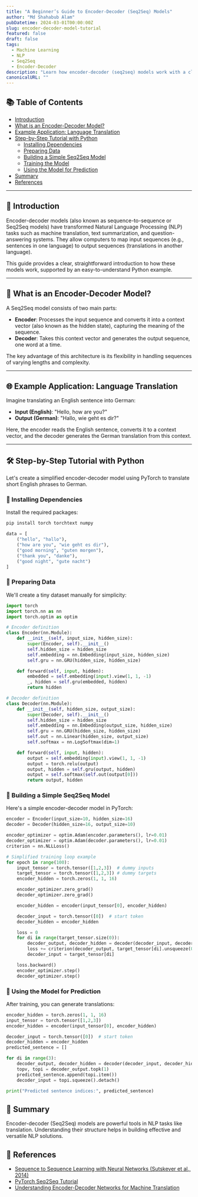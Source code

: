 ```yaml
---
title: "A Beginner’s Guide to Encoder-Decoder (Seq2Seq) Models"
author: "Md Shahabub Alam"
pubDatetime: 2024-03-01T00:00:00Z
slug: encoder-decoder-model-tutorial
featured: false
draft: false
tags:
  - Machine Learning
  - NLP
  - Seq2Seq
  - Encoder-Decoder
description: "Learn how encoder-decoder (seq2seq) models work with a clear and simple example. This beginner-friendly guide explains the architecture, practical applications, and provides easy-to-follow Python code."
canonicalURL: ""
---
```


## 📚 Table of Contents

- [Introduction](#introduction)
- [What is an Encoder-Decoder Model?](#what-is-an-encoder-decoder-model)
- [Example Application: Language Translation](#example-application-language-translation)
- [Step-by-Step Tutorial with Python](#step-by-step-tutorial-with-python)
  - [Installing Dependencies](#installing-dependencies)
  - [Preparing Data](#preparing-data)
  - [Building a Simple Seq2Seq Model](#building-a-simple-seq2seq-model)
  - [Training the Model](#training-the-model)
  - [Using the Model for Prediction](#using-the-model-for-prediction)
- [Summary](#summary)
- [References](#references)

---

## 🚀 Introduction

Encoder-decoder models (also known as sequence-to-sequence or Seq2Seq models) have transformed Natural Language Processing (NLP) tasks such as machine translation, text summarization, and question-answering systems. They allow computers to map input sequences (e.g., sentences in one language) to output sequences (translations in another language).

This guide provides a clear, straightforward introduction to how these models work, supported by an easy-to-understand Python example.

---

## 🤖 What is an Encoder-Decoder Model?

A Seq2Seq model consists of two main parts:

- **Encoder**: Processes the input sequence and converts it into a context vector (also known as the hidden state), capturing the meaning of the sequence.
- **Decoder**: Takes this context vector and generates the output sequence, one word at a time.

The key advantage of this architecture is its flexibility in handling sequences of varying lengths and complexity.

---

## 🌐 Example Application: Language Translation

Imagine translating an English sentence into German:

- **Input (English)**: "Hello, how are you?"
- **Output (German)**: "Hallo, wie geht es dir?"

Here, the encoder reads the English sentence, converts it to a context vector, and the decoder generates the German translation from this context.

---

## 🛠️ Step-by-Step Tutorial with Python

Let's create a simplified encoder-decoder model using PyTorch to translate short English phrases to German.

### 📌 Installing Dependencies

Install the required packages:

```bash
pip install torch torchtext numpy
```

```python
data = [
    ("hello", "hallo"),
    ("how are you", "wie geht es dir"),
    ("good morning", "guten morgen"),
    ("thank you", "danke"),
    ("good night", "gute nacht")
]
```

### 📌 Preparing Data

We'll create a tiny dataset manually for simplicity:

```python
import torch
import torch.nn as nn
import torch.optim as optim

# Encoder definition
class Encoder(nn.Module):
    def __init__(self, input_size, hidden_size):
        super(Encoder, self).__init__()
        self.hidden_size = hidden_size
        self.embedding = nn.Embedding(input_size, hidden_size)
        self.gru = nn.GRU(hidden_size, hidden_size)

    def forward(self, input, hidden):
        embedded = self.embedding(input).view(1, 1, -1)
        _, hidden = self.gru(embedded, hidden)
        return hidden

# Decoder definition
class Decoder(nn.Module):
    def __init__(self, hidden_size, output_size):
        super(Decoder, self).__init__()
        self.hidden_size = hidden_size
        self.embedding = nn.Embedding(output_size, hidden_size)
        self.gru = nn.GRU(hidden_size, hidden_size)
        self.out = nn.Linear(hidden_size, output_size)
        self.softmax = nn.LogSoftmax(dim=1)

    def forward(self, input, hidden):
        output = self.embedding(input).view(1, 1, -1)
        output = torch.relu(output)
        output, hidden = self.gru(output, hidden)
        output = self.softmax(self.out(output[0]))
        return output, hidden
```


### 📌 Building a Simple Seq2Seq Model
Here's a simple encoder-decoder model in PyTorch:





```python
encoder = Encoder(input_size=10, hidden_size=16)
decoder = Decoder(hidden_size=16, output_size=10)

encoder_optimizer = optim.Adam(encoder.parameters(), lr=0.01)
decoder_optimizer = optim.Adam(decoder.parameters(), lr=0.01)
criterion = nn.NLLLoss()

# Simplified training loop example
for epoch in range(100):
    input_tensor = torch.tensor([1,2,3])  # dummy inputs
    target_tensor = torch.tensor([1,2,3]) # dummy targets
    encoder_hidden = torch.zeros(1, 1, 16)

    encoder_optimizer.zero_grad()
    decoder_optimizer.zero_grad()

    encoder_hidden = encoder(input_tensor[0], encoder_hidden)

    decoder_input = torch.tensor([0])  # start token
    decoder_hidden = encoder_hidden

    loss = 0
    for di in range(target_tensor.size(0)):
        decoder_output, decoder_hidden = decoder(decoder_input, decoder_hidden)
        loss += criterion(decoder_output, target_tensor[di].unsqueeze(0))
        decoder_input = target_tensor[di]

    loss.backward()
    encoder_optimizer.step()
    decoder_optimizer.step()

```

### 📌 Using the Model for Prediction
After training, you can generate translations:

```python
encoder_hidden = torch.zeros(1, 1, 16)
input_tensor = torch.tensor([1,2,3])
encoder_hidden = encoder(input_tensor[0], encoder_hidden)

decoder_input = torch.tensor([0])  # start token
decoder_hidden = encoder_hidden
predicted_sentence = []

for di in range(3):
    decoder_output, decoder_hidden = decoder(decoder_input, decoder_hidden)
    topv, topi = decoder_output.topk(1)
    predicted_sentence.append(topi.item())
    decoder_input = topi.squeeze().detach()

print("Predicted sentence indices:", predicted_sentence)


```

## 🎯 Summary

Encoder-decoder (Seq2Seq) models are powerful tools in NLP tasks like translation. Understanding their structure helps in building effective and versatile NLP solutions.

## 📖 References

- [Sequence to Sequence Learning with Neural Networks (Sutskever et al., 2014)](https://arxiv.org/abs/1409.3215)
- [PyTorch Seq2Seq Tutorial](https://pytorch.org/tutorials/intermediate/seq2seq_translation_tutorial.html)
- [Understanding Encoder-Decoder Networks for Machine Translation](https://machinelearningmastery.com/encoder-decoder-attention-sequence-to-sequence-prediction-keras/)
